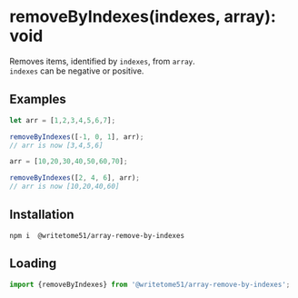 # removeByIndexes(indexes, array): void

Removes items, identified by `indexes`, from `array`.   
`indexes` can be negative or positive.

## Examples
```js
let arr = [1,2,3,4,5,6,7];

removeByIndexes([-1, 0, 1], arr);
// arr is now [3,4,5,6]

arr = [10,20,30,40,50,60,70];

removeByIndexes([2, 4, 6], arr);
// arr is now [10,20,40,60]
```

## Installation
`npm i  @writetome51/array-remove-by-indexes`

## Loading
```js
import {removeByIndexes} from '@writetome51/array-remove-by-indexes';
```
